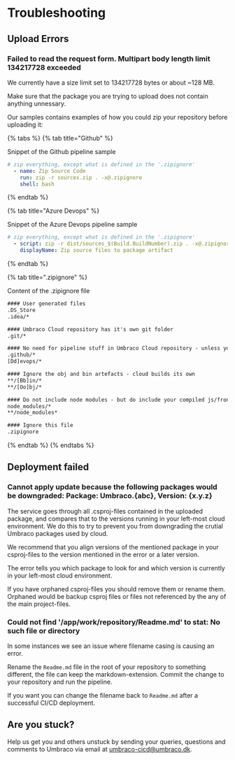 # Troubleshooting

## Upload Errors

### Failed to read the request form. Multipart body length limit 134217728 exceeded

We currently have a size limit set to 134217728 bytes or about ~128 MB. 

Make sure that the package you are trying to upload does not contain anything unnessary.

Our samples contains examples of how you could zip your repository before uploading it:

{% tabs %}
{% tab title="Github" %}

Snippet of the Github pipeline sample

```yaml
# zip everything, except what is defined in the '.zipignore'
  - name: Zip Source Code
    run: zip -r sources.zip . -x@.zipignore
    shell: bash
```
{% endtab %}

{% tab title="Azure Devops" %}

Snippet of the Azure Devops pipeline sample

```yaml
# zip everything, except what is defined in the '.zipignore'
  - script: zip -r dist/sources_$(Build.BuildNumber).zip . -x@.zipignore
    displayName: Zip source files to package artifact
```
{% endtab %}

{% tab title=".zipignore" %}

Content of the .zipignore file

```txt
#### User generated files
.DS_Store
.idea/*

#### Umbraco Cloud repository has it's own git folder
.git/*

#### No need for pipeline stuff in Umbraco Cloud repository - unless you just want to have it there as well
.github/*
[Dd]evops/*

#### Ignore the obj and bin artefacts - cloud builds its own
**/[Bb]in/*
**/[Oo]bj/*

#### Do not include node modules - but do include your compiled js/frontend artifacts
node_modules/*
**/node_modules*

#### Ignore this file
.zipignore
```
{% endtab %}
{% endtabs %}

## Deployment failed

### Cannot apply update because the following packages would be downgraded: Package: Umbraco.{abc}, Version: {x.y.z}

The service goes through all .csproj-files contained in the uploaded package, and compares that to the versions running in your left-most cloud environment.
We do this to try to prevent you from downgrading the crutial Umbraco packages used by cloud.

We recommend that you align versions of the mentioned package in your csproj-files to the version mentioned in the error or a later version. 

The error tells you which package to look for and which version is currently in your left-most cloud environment.

If you have orphaned csproj-files you should remove them or rename them. 
Orphaned would be backup csproj files or files not referenced by the any of the main project-files.

### Could not find '/app/work/repository/Readme.md' to stat: No such file or directory

In some instances we see an issue where filename casing is causing an error. 

Rename the `Readme.md` file in the root of your repository to something different, the file can keep the markdown-extension.
Commit the change to your repository and run the pipeline.

If you want you can change the filename back to `Readme.md` after a successful CI/CD deployment.

## Are you stuck?

Help us get you and others unstuck by sending your queries, questions and comments to Umbraco via email at [umbraco-cicd@umbraco.dk](mailto:umbraco-cicd@umbraco.dk).
